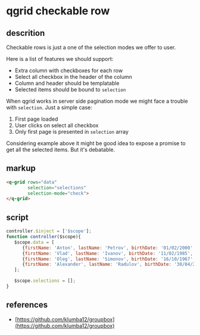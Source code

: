 # qgrid checkable row
## descrition
Checkable rows is just a one of the selection modes we offer to user.

Here is a list of features we should support:
* Extra column with checkboxes for each row
* Select all checkbox in the header of the column
* Column and header should be templatable
* Selected items should be bound to `selection`

When qgrid works in server side pagination mode we might face a trouble with `selection`.
Just a simple case:
1. First page loaded
2. User clicks on select all checkbox
3. Only first page is presented in `selection` array

Considering example above it might be good idea to expose a promise to get all the selected items. But it's debatable.
## markup
```html
<q-grid rows="data"
        selection="selections"
        selection-mode="check">
</q-grid>
```
## script
```javascript
controller.$inject = ['$scope'];
function controller($scope){
   $scope.data = [
      {firstName: 'Anton', lastName: 'Petrov', birthDate: '01/02/2000', location: 'Saint-Petersburg', 'zipCode': 12455},
      {firstName: 'Vlad', lastName: 'Ivanov', birthDate: '11/02/1985', location: 'Moscow', 'zipCode': 14553},
      {firstName: 'Oleg', lastName: 'Simonov', birthDate: '16/10/1967', location: 'Saint-Petersburg', 'zipCode': 12455},
      {firstName: 'Alexander', lastName: 'Radulov', birthDate: '30/04/2008', location: 'Saint-Petersburg', 'zipCode': 12455},
   ];

   $scope.selections = [];
}
```
## references
* [https://github.com/klumba12/groupbox](https://github.com/klumba12/groupbox)